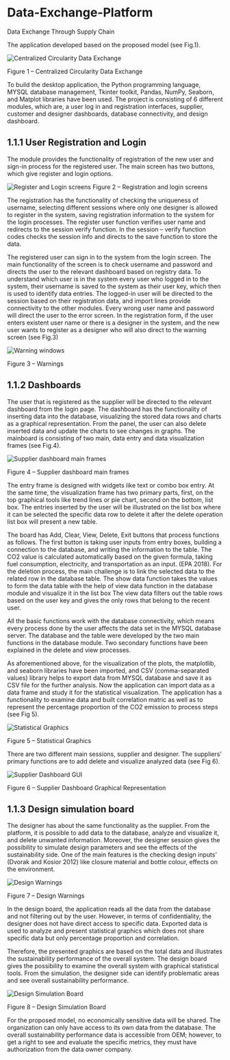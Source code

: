 # Data-Exchange-Platform
Data Exchange Through Supply Chain 

The application developed based on the proposed model (see Fig.1).

![Centralized Circularity Data Exchange](https://github.com/csafarli/Data-Exchange-Platform/blob/master/.idea/Picture%201.png)

Figure 1 – Centralized Circularity Data Exchange
 
To build the desktop application, the Python programming language, MYSQL database management, Tkinter toolkit, Pandas, NumPy, Seaborn, and Matplot libraries have been used. The project is consisting of 6 different modules, which are, a user log in and registration interfaces, supplier, customer and designer dashboards, database connectivity, and design dashboard.

## 1.1.1 User Registration and Login
The module provides the functionality of registration of the new user and sign-in process for the registered user. The main screen has two buttons, which give register and login options.

![Register and Login screens](https://github.com/csafarli/Data-Exchange-Platform/blob/master/.idea/login%20register.png)
Figure 2 – Registration and login screens
   
The registration has the functionality of checking the uniqueness of username, selecting different sessions where only one designer is allowed to register in the system, saving registration information to the system for the login processes.
The register user function verifies user name and redirects to the session verify function.
In the session – verify function codes checks the session info and directs to the save function
to store the data.

The registered user can sign in to the system from the login screen. The main functionality of the screen is to check username and password and directs the user to the relevant dashboard based on registry data.
To understand which user is in the system every user who logged in to the system, their username is saved to the system as their user key, which then is used to identify data entries.
The logged-in user will be directed to the session based on their registration data, and import lines provide connectivity to the other modules.
Every wrong user name and password will direct the user to the error screen. In the registration form, if the user enters existent user name or there is a designer in the system, and the new user wants to register as a designer who will also direct to the warning screen (see Fig.3)

![Warning windows](https://github.com/csafarli/Data-Exchange-Platform/blob/master/.idea/warnings.png)
  
Figure 3 – Warnings

## 1.1.2 Dashboards
The user that is registered as the supplier will be directed to the relevant dashboard from the
login page. The dashboard has the functionality of inserting data into the database, visualizing the stored data rows and charts as a graphical representation. From the panel, the user can also delete inserted data and update the charts to see changes in graphs.
The mainboard is consisting of two main, data entry and data visualization frames (see Fig.4).

![Supplier dashboard main frames](https://github.com/csafarli/Data-Exchange-Platform/blob/master/.idea/Picture%209.png)
 
 Figure 4 – Supplier dashboard main frames

The entry frame is designed with widgets like text or combo box entry. At the same time, the visualization frame has two primary parts, first, on the top graphical tools like trend lines or pie chart, second on the bottom, list box.
The entries inserted by the user will be illustrated on the list box where it can be selected the specific data row to delete it after the delete operation list box will present a new table.

The board has Add, Clear, View, Delete, Exit buttons that process functions as follows.
The first button is taking user inputs from entry boxes, building a connection to the database, and writing the information to the table. The CO2 value is calculated automatically based on the given formula, taking fuel consumption, electricity, and transportation as an input. (EPA 2018).
For the deletion process, the main challenge is to link the selected data to the related row in the database table.
The show data function takes the values to form the data table with the help of view data function in the database module and visualize it in the list box
The view data filters out the table rows based on the user key and gives the only rows that belong to the recent user.
  
All the basic functions work with the database connectivity, which means every process done by the user affects the data set in the MYSQL database server. The database and the table were developed by the two main functions in the database module. Two secondary functions have been explained in the delete and view processes.

As aforementioned above, for the visualization of the plots, the matplotlib, and seaborn libraries have been imported, and CSV (comma-separated values) library helps to export data from MYSQL database and save it as CSV file for the further analysis.
Now the application can import data as a data frame and study it for the statistical visualization.
The application has a functionality to examine data and built correlation matric as well as to represent the percentage proportion of the CO2 emission to process steps (see Fig 5).

![Statistical Graphics](https://github.com/csafarli/Data-Exchange-Platform/blob/master/.idea/Picture%2010.png)

 Figure 5 – Statistical Graphics

There are two different main sessions, supplier and designer. The suppliers’ primary functions are to add delete and visualize analyzed data (see Fig 6).

![Supplier Dashboard GUI](https://github.com/csafarli/Data-Exchange-Platform/blob/master/.idea/Picture%2011.png)

 Figure 6 – Supplier Dashboard Graphical Representation

## 1.1.3 Design simulation board
The designer has about the same functionality as the supplier. From the platform, it is possible to add data to the database, analyze and visualize it, and delete unwanted information. Moreover, the designer session gives the possibility to simulate design parameters and see the effects of the sustainability side.
One of the main features is the checking design inputs’ (Dvorak and Kosior 2012) like closure material and bottle colour, effects on the environment.

![Design Warnings](https://github.com/csafarli/Data-Exchange-Platform/blob/master/.idea/Picture%2012.png)

 Figure 7 – Design Warnings

In the design board, the application reads all the data from the database and not filtering out by the user. However, in terms of confidentiality, the designer does not have direct access to specific data. Exported data is used to analyze and present statistical graphics which does not share specific data but only percentage proportion and correlation.

Therefore, the presented graphics are based on the total data and illustrates the sustainability performance of the overall system.
The design board gives the possibility to examine the overall system with graphical statistical tools. From the simulation, the designer side can identify problematic areas and see overall sustainability performance.

![Design Simulation Board](https://github.com/csafarli/Data-Exchange-Platform/blob/master/.idea/Picture%2013.png)

 Figure 8 – Design Simulation Board
 
For the proposed model, no economically sensitive data will be shared. The organization can only have access to its own data from the database. The overall sustainability performance data is accessible from OEM; however, to get a right to see and evaluate the specific metrics, they must have authorization from the data owner company.
 
